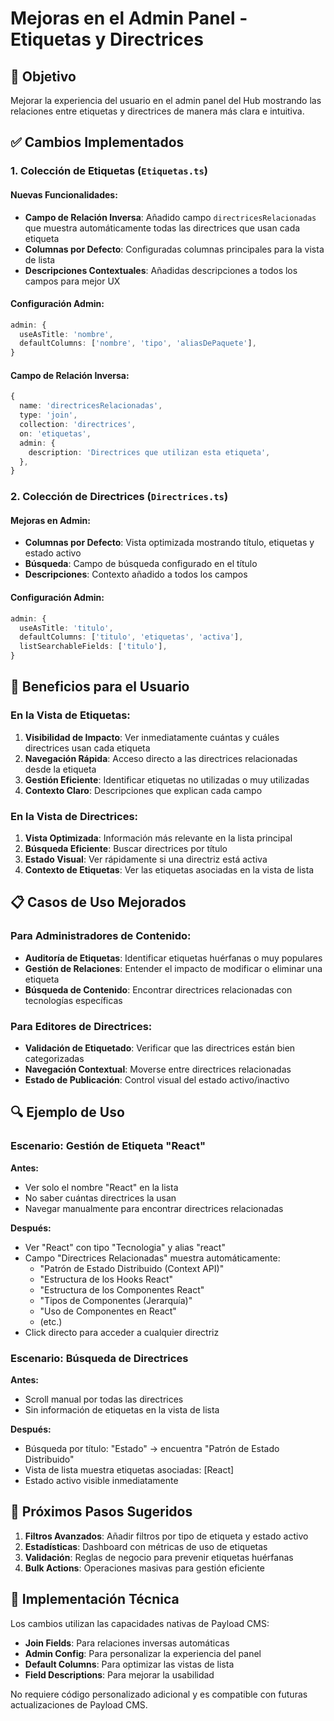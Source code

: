# Mejoras en el Admin Panel - Etiquetas y Directrices

## 🎯 Objetivo

Mejorar la experiencia del usuario en el admin panel del Hub mostrando las relaciones entre etiquetas y directrices de manera más clara e intuitiva.

## ✅ Cambios Implementados

### 1. Colección de Etiquetas (`Etiquetas.ts`)

#### Nuevas Funcionalidades:
- **Campo de Relación Inversa**: Añadido campo `directricesRelacionadas` que muestra automáticamente todas las directrices que usan cada etiqueta
- **Columnas por Defecto**: Configuradas columnas principales para la vista de lista
- **Descripciones Contextuales**: Añadidas descripciones a todos los campos para mejor UX

#### Configuración Admin:
```typescript
admin: {
  useAsTitle: 'nombre',
  defaultColumns: ['nombre', 'tipo', 'aliasDePaquete'],
}
```

#### Campo de Relación Inversa:
```typescript
{
  name: 'directricesRelacionadas',
  type: 'join',
  collection: 'directrices',
  on: 'etiquetas',
  admin: {
    description: 'Directrices que utilizan esta etiqueta',
  },
}
```

### 2. Colección de Directrices (`Directrices.ts`)

#### Mejoras en Admin:
- **Columnas por Defecto**: Vista optimizada mostrando título, etiquetas y estado activo
- **Búsqueda**: Campo de búsqueda configurado en el título
- **Descripciones**: Contexto añadido a todos los campos

#### Configuración Admin:
```typescript
admin: {
  useAsTitle: 'titulo',
  defaultColumns: ['titulo', 'etiquetas', 'activa'],
  listSearchableFields: ['titulo'],
}
```

## 🎨 Beneficios para el Usuario

### En la Vista de Etiquetas:
1. **Visibilidad de Impacto**: Ver inmediatamente cuántas y cuáles directrices usan cada etiqueta
2. **Navegación Rápida**: Acceso directo a las directrices relacionadas desde la etiqueta
3. **Gestión Eficiente**: Identificar etiquetas no utilizadas o muy utilizadas
4. **Contexto Claro**: Descripciones que explican cada campo

### En la Vista de Directrices:
1. **Vista Optimizada**: Información más relevante en la lista principal
2. **Búsqueda Eficiente**: Buscar directrices por título
3. **Estado Visual**: Ver rápidamente si una directriz está activa
4. **Contexto de Etiquetas**: Ver las etiquetas asociadas en la vista de lista

## 📋 Casos de Uso Mejorados

### Para Administradores de Contenido:
- **Auditoría de Etiquetas**: Identificar etiquetas huérfanas o muy populares
- **Gestión de Relaciones**: Entender el impacto de modificar o eliminar una etiqueta
- **Búsqueda de Contenido**: Encontrar directrices relacionadas con tecnologías específicas

### Para Editores de Directrices:
- **Validación de Etiquetado**: Verificar que las directrices están bien categorizadas
- **Navegación Contextual**: Moverse entre directrices relacionadas
- **Estado de Publicación**: Control visual del estado activo/inactivo

## 🔍 Ejemplo de Uso

### Escenario: Gestión de Etiqueta "React"

**Antes:**
- Ver solo el nombre "React" en la lista
- No saber cuántas directrices la usan
- Navegar manualmente para encontrar directrices relacionadas

**Después:**
- Ver "React" con tipo "Tecnologia" y alias "react"
- Campo "Directrices Relacionadas" muestra automáticamente:
  - "Patrón de Estado Distribuido (Context API)"
  - "Estructura de los Hooks React"
  - "Estructura de los Componentes React"
  - "Tipos de Componentes (Jerarquía)"
  - "Uso de Componentes en React"
  - (etc.)
- Click directo para acceder a cualquier directriz

### Escenario: Búsqueda de Directrices

**Antes:**
- Scroll manual por todas las directrices
- Sin información de etiquetas en la vista de lista

**Después:**
- Búsqueda por título: "Estado" → encuentra "Patrón de Estado Distribuido"
- Vista de lista muestra etiquetas asociadas: [React]
- Estado activo visible inmediatamente

## 🚀 Próximos Pasos Sugeridos

1. **Filtros Avanzados**: Añadir filtros por tipo de etiqueta y estado activo
2. **Estadísticas**: Dashboard con métricas de uso de etiquetas
3. **Validación**: Reglas de negocio para prevenir etiquetas huérfanas
4. **Bulk Actions**: Operaciones masivas para gestión eficiente

## 🔧 Implementación Técnica

Los cambios utilizan las capacidades nativas de Payload CMS:
- **Join Fields**: Para relaciones inversas automáticas
- **Admin Config**: Para personalizar la experiencia del panel
- **Default Columns**: Para optimizar las vistas de lista
- **Field Descriptions**: Para mejorar la usabilidad

No requiere código personalizado adicional y es compatible con futuras actualizaciones de Payload CMS.
